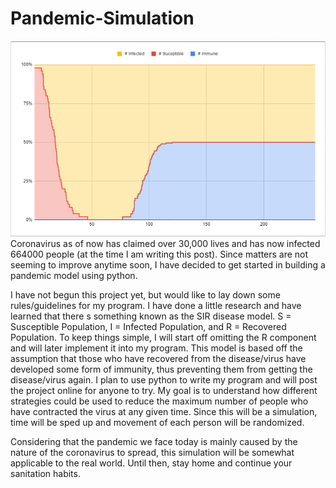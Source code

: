 # Pandemic-Simulation
![Pandemic Sim](https://github.com/nchennoju/Pandemic-Simulation/blob/master/post3.png)
Coronavirus as of now has claimed over 30,000 lives and has now infected 664000 people (at the time I am writing this post). Since matters are not seeming to improve anytime soon, I have decided to get started in building a pandemic model using python.

I have not begun this project yet, but would like to lay down some rules/guidelines for my program. I have done a little research and have learned that there s something known as the SIR disease model. S = Susceptible Population, I = Infected Population, and R = Recovered Population. To keep things simple, I will start off omitting the R component and will later implement it into my program. This model is based off the assumption that those who have recovered from the disease/virus have developed some form of immunity, thus preventing them from getting the disease/virus again. I plan to use python to write my program and will post the project online for anyone to try. My goal is to understand how different strategies could be used to reduce the maximum number of people who have contracted the virus at any given time. Since this will be a simulation, time will be sped up and movement of each person will be randomized.

Considering that the pandemic we face today is mainly caused by the nature of the coronavirus to spread, this simulation will be somewhat applicable to the real world. Until then, stay home and continue your sanitation habits.
